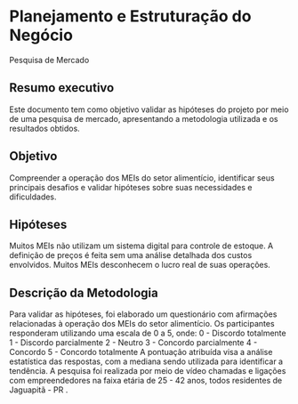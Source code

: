 # Planejamento e Estruturação do Negócio
Pesquisa de Mercado


## Resumo executivo
Este documento tem como objetivo validar as hipóteses do projeto por meio de uma pesquisa de mercado, apresentando a metodologia utilizada e os resultados obtidos. 

## Objetivo 
Compreender a operação dos MEIs do setor alimentício, identificar seus principais desafios e validar hipóteses sobre suas necessidades e dificuldades.


## Hipóteses 
Muitos MEIs não utilizam um sistema digital para controle de estoque.
A definição de preços é feita sem uma análise detalhada dos custos envolvidos.
Muitos MEIs desconhecem o lucro real de suas operações.

## Descrição da Metodologia
Para validar as hipóteses, foi elaborado um questionário com afirmações relacionadas à operação dos MEIs do setor alimentício. Os participantes responderam utilizando uma escala de 0 a 5, onde:
0 - Discordo totalmente
1 - Discordo parcialmente
2 - Neutro
3 - Concordo parcialmente
4 - Concordo
5 - Concordo totalmente
A pontuação atribuída visa a análise estatística das respostas, com a mediana sendo utilizada para identificar a tendência.
A pesquisa foi realizada por meio de vídeo chamadas e ligações com empreendedores na faixa etária de 25 - 42 anos, todos residentes de Jaguapitã - PR .
